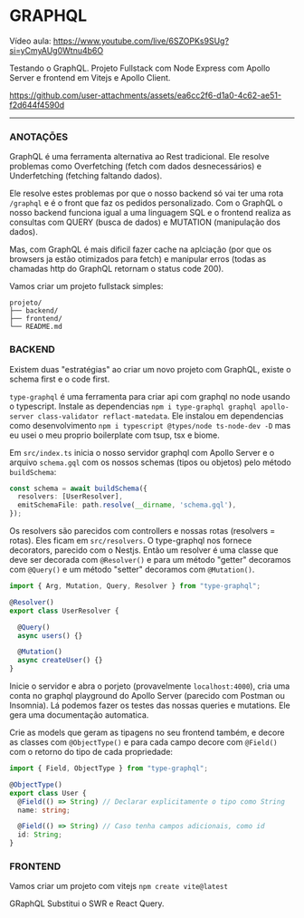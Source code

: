 # GRAPHQL

Vídeo aula: https://www.youtube.com/live/6SZOPKs9SUg?si=yCmyAUg0Wtnu4b6O

Testando o GraphQL. Projeto Fullstack com Node Express com Apollo Server e frontend em Vitejs e Apollo Client.

https://github.com/user-attachments/assets/ea6cc2f6-d1a0-4c62-ae51-f2d644f4590d

---

### ANOTAÇÕES

GraphQL é uma ferramenta alternativa ao Rest tradicional. Ele resolve problemas como Overfetching (fetch com dados desnecessários) e Underfetching (fetching faltando dados). 

Ele resolve estes problemas por que o nosso backend só vai ter uma rota `/graphql` e é o front que faz os pedidos personalizado. Com o GraphQL o nosso backend funciona igual a uma linguagem SQL e o frontend realiza as consultas com QUERY (busca de dados) e MUTATION (manipulação dos dados).

Mas, com GraphQL é mais dificil fazer cache na aplciação (por que os browsers ja estão otimizados para fetch) e manipular erros (todas as chamadas http do GraphQL retornam o status code 200).

Vamos criar um projeto fullstack simples:

```
projeto/
├── backend/
├── frontend/
└── README.md
```

### BACKEND

Existem duas "estratégias" ao criar um novo projeto com GraphQL, existe o schema first e o code first.

`type-graphql` é uma ferramenta para criar api com graphql no node usando o typescript. Instale as dependencias `npm i type-graphql graphql apollo-server class-validator reflact-matedata`. Ele instalou em dependencias como desenvolvimento `npm i typescript @types/node ts-node-dev -D` mas eu usei o meu proprio boilerplate com tsup, tsx e biome.

Em `src/index.ts` inicia o nosso servidor graphql com Apollo Server e o arquivo `schema.gql` com os nossos schemas (tipos ou objetos) pelo método `buildSchema`:

```ts
const schema = await buildSchema({
  resolvers: [UserResolver],
  emitSchemaFile: path.resolve(__dirname, 'schema.gql'),
});
```

Os resolvers são parecidos com controllers e nossas rotas (resolvers = rotas). Eles ficam em `src/resolvers`. O type-graphql nos fornece decorators, parecido com o Nestjs. Então um resolver é uma classe que deve ser decorada com `@Resolver()` e para um método "getter" decoramos com `@Query()` e um método "setter" decoramos com `@Mutation()`.

```ts
import { Arg, Mutation, Query, Resolver } from "type-graphql";

@Resolver()
export class UserResolver {

  @Query()
  async users() {}

  @Mutation()
  async createUser() {}
}
```

Inicie o servidor e abra o porjeto (provavelmente `localhost:4000`), cria uma conta no graphql playground do Apollo Server (parecido com Postman ou Insomnia). Lá podemos fazer os testes das nossas queries e mutations. Ele gera uma documentação automatica.

Crie as models que geram as tipagens no seu frontend também, e decore as classes com `@ObjectType()` e para cada campo decore com `@Field()` com o retorno do tipo de cada propriedade:

```ts
import { Field, ObjectType } from "type-graphql";

@ObjectType()
export class User {
  @Field(() => String) // Declarar explicitamente o tipo como String
  name: string;

  @Field(() => String) // Caso tenha campos adicionais, como id
  id: String;
}
```

### FRONTEND

Vamos criar um projeto com vitejs `npm create vite@latest`

GRaphQL Substitui o SWR e React Query.
